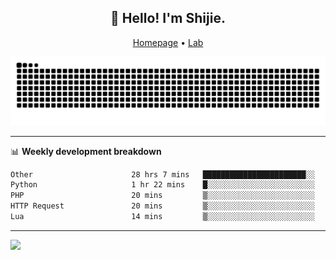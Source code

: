 <h2 align="center">👋 Hello! I'm Shijie.</h2>
<p align="center">
  <a href="https://xu-shi-jie.github.io"> Homepage</a> •
  <a href="https://onodalab.ees.hokudai.ac.jp"> Lab </a>
</p>

![Snake animation](https://github.com/xu-shi-jie/xu-shi-jie/blob/output/github-snake.svg)


-------

📊 **Weekly development breakdown**
<!--START_SECTION:waka-->

```txt
Other                      28 hrs 7 mins   ███████████████████████░░   91.83 %
Python                     1 hr 22 mins    █░░░░░░░░░░░░░░░░░░░░░░░░   04.50 %
PHP                        20 mins         ▒░░░░░░░░░░░░░░░░░░░░░░░░   01.14 %
HTTP Request               20 mins         ▒░░░░░░░░░░░░░░░░░░░░░░░░   01.12 %
Lua                        14 mins         ▒░░░░░░░░░░░░░░░░░░░░░░░░   00.80 %
```

<!--END_SECTION:waka-->

-------
![](https://komarev.com/ghpvc/?username=xu-shi-jie&style=flat-square&color=blue) 
